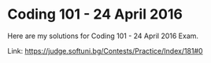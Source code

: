 # Coding 101 - 24 April 2016
Here are my solutions for Coding 101 - 24 April 2016 Exam.
   
Link: https://judge.softuni.bg/Contests/Practice/Index/181#0
